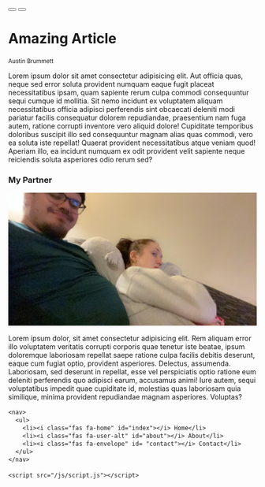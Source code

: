 <!DOCTYPE html>
<html lang="en">
  <head>
    <meta charset="UTF-8" />
    <meta name="viewport" content="width=device-width, initial-scale=1.0" />
    <link
      rel="stylesheet"
      href="https://cdnjs.cloudflare.com/ajax/libs/font-awesome/6.2.1/css/all.min.css"
      integrity="sha512-MV7K8+y+gLIBoVD59lQIYicR65iaqukzvf/nwasF0nqhPay5w/9lJmVM2hMDcnK1OnMGCdVK+iQrJ7lzPJQd1w=="
      crossorigin="anonymous"
      referrerpolicy="no-referrer"
    />
    <link rel="stylesheet" href="/css/style.css" />
    <title>Homepage</title>
  </head>
  <body>
    <div class="container">
      <div class="circle-container">
        <div class="circle">
          <button id="close">
            <i class="fas fa-times"></i>
          </button>
          <button id="open">
            <i class="fas fa-bars"></i>
          </button>
        </div>
      </div>
      <div class="content">
        <h1>Amazing Article</h1>
        <small>Austin Brummett</small>
        <p>
          Lorem ipsum dolor sit amet consectetur adipisicing elit. Aut officia
          quas, neque sed error soluta provident numquam eaque fugit placeat
          necessitatibus ipsam, quam sapiente rerum culpa commodi consequuntur
          sequi cumque id mollitia. Sit nemo incidunt ex voluptatem aliquam
          necessitatibus officia adipisci perferendis sint obcaecati deleniti
          modi pariatur facilis consequatur dolorem repudiandae, praesentium nam
          fuga autem, ratione corrupti inventore vero aliquid dolore! Cupiditate
          temporibus doloribus suscipit illo sed consequuntur magnam alias quas
          commodi, vero ea soluta iste repellat! Quaerat provident
          necessitatibus atque veniam quod! Aperiam illo, ea incidunt numquam ex
          odit provident velit sapiente neque reiciendis soluta asperiores odio
          rerum sed?
        </p>
        <h3>My Partner</h3>
        <img src="/assets/my partner and me.jpeg" alt="partner" />
        <p>
          Lorem ipsum dolor, sit amet consectetur adipisicing elit. Rem aliquam
          error illo voluptatem veritatis corrupti corporis quae tenetur iste
          beatae, ipsum doloremque laboriosam repellat saepe ratione culpa
          facilis debitis deserunt, eaque cum fugiat optio, provident
          asperiores. Delectus, assumenda. Laboriosam, sed deserunt in repellat,
          esse vel perspiciatis optio ratione eum deleniti perferendis quo
          adipisci earum, accusamus animi! Iure autem, sequi voluptatibus
          impedit quae cupiditate id, molestias quas laboriosam quia similique,
          minima provident repudiandae magnam asperiores. Voluptas?
        </p>
      </div>
    </div>
    
    <nav>
      <ul>
        <li><i class="fas fa-home" id="index"></i> Home</li>
        <li><i class="fas fa-user-alt" id="about"></i> About</li>
        <li><i class="fas fa-envelope" id= "contact"></i> Contact</li>
      </ul>
    </nav>
  
    <script src="/js/script.js"></script>
  </body>
</html>
